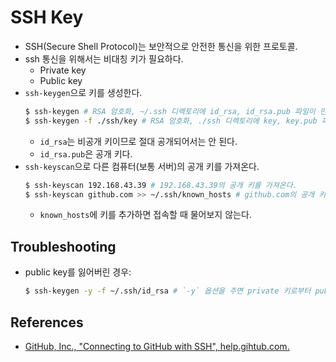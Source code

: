 # SSH Key

* SSH(Secure Shell Protocol)는 보안적으로 안전한 통신을 위한 프로토콜.
* ssh 통신을 위해서는 비대칭 키가 필요하다.
  * Private key
  * Public key
* `ssh-keygen`으로 키를 생성한다.
  ```sh
  $ ssh-keygen # RSA 암호화, ~/.ssh 디렉토리에 id_rsa, id_rsa.pub 파일이 만들어진다.
  $ ssh-keygen -f ./ssh/key # RSA 암호화, ./ssh 디렉토리에 key, key.pub 파일이 만들어진다.
  ```
  * `id_rsa`는 비공개 키이므로 절대 공개되어서는 안 된다.
  * `id_rsa.pub`은 공개 키다.
* `ssh-keyscan`으로 다른 컴퓨터(보통 서버)의 공개 키를 가져온다.
  ```sh
  $ ssh-keyscan 192.168.43.39 # 192.168.43.39의 공개 키를 가져온다.
  $ ssh-keyscan github.com >> ~/.ssh/known_hosts # github.com의 공개 키가 ~/.ssh/known_hosts에 추가된다.
  ```
  * `known_hosts`에 키를 추가하면 접속할 때 물어보지 않는다.

## Troubleshooting

* public key를 잃어버린 경우:
  ```bash
  $ ssh-keygen -y -f ~/.ssh/id_rsa # `-y` 옵션을 주면 private 키로부터 public 키를 다시 생성한다.
  ```

## References

* [GitHub, Inc., "Connecting to GitHub with SSH", help.gihtub.com.](https://help.github.com/en/github/authenticating-to-github/connecting-to-github-with-ssh)